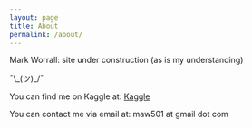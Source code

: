```yaml
---
layout: page
title: About
permalink: /about/
---
```


Mark Worrall: site under construction (as is my understanding)


 ¯\\\_(ツ)_/¯



You can find me on Kaggle at:
[Kaggle](https://www.kaggle.com/maw501)

You can contact me via email at: maw501 at gmail dot com

